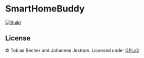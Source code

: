# SmartHomeBuddy
[![Build](https://github.com/jo-jstrm/SmartHomeBuddy/workflows/Build/badge.svg?branch=develop)](https://github.com/jo-jstrm/SmartHomeBuddy/actions/workflows/build.yml)

## License
©️ Tobias Becher and Johannes Jestram. Licensed under [GPLv3](https://github.com/jo-jstrm/SmartHomeBuddy/blob/main/LICENSE)
